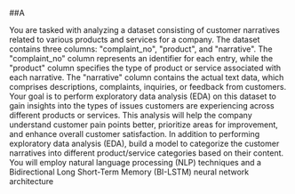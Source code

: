 ##A

You are tasked with analyzing a dataset consisting of customer narratives related to various products and services
for a company. The dataset contains three columns: "complaint_no", "product", and "narrative". The "complaint_no"
column represents an identifier for each entry, while the "product" column specifies the type of product or service
associated with each narrative. The "narrative" column contains the actual text data, which comprises descriptions,
complaints, inquiries, or feedback from customers.
Your goal is to perform exploratory data analysis (EDA) on this dataset to gain insights into the types of issues
customers are experiencing across different products or services. This analysis will help the company understand
customer pain points better, prioritize areas for improvement, and enhance overall customer satisfaction. In addition
to performing exploratory data analysis (EDA), build a model to categorize the customer narratives into different
product/service categories based on their content. You will employ natural language processing (NLP) techniques
and a Bidirectional Long Short-Term Memory (BI-LSTM) neural network architecture
